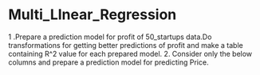 # Multi_LInear_Regression
1 .Prepare a prediction model for profit of 50_startups data.Do transformations for getting better predictions of profit and make a table containing R^2 value for each prepared model. 2. Consider only the below columns and prepare a prediction model for predicting Price.
